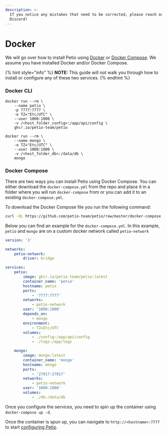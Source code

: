 ```yaml
---
description: >-
  If you notice any mistakes that need to be corrected, please reach out on
  Discord!
---
```


# Docker

We will go over how to install Petio using [Docker](https://docs.docker.com/engine/) or [Docker Compose](https://docs.docker.com/compose/). We assume you have installed Docker and/or Docker Compose. 

{% hint style="info" %}
**NOTE:** This guide will not walk you through how to install or configure any of these two services.
{% endhint %}

### Docker CLI

```text
docker run --rm \
    --name petio \
    -p 7777:7777 \
    -e TZ="Etc/UTC" \
    --user 1000:1000 \
    -v /<host_folder_config>:/app/api/config \
    ghcr.io/petio-team/petio
```

```text
docker run --rm \
    --name mongo \
    -e TZ="Etc/UTC" \
    --user 1000:1000 \
    -v /<host_folder_db>:/data/db \
    mongo
```

### Docker Compose

There are two ways you can install Petio using Docker Compose. You can either download the `docker-compose.yml` from the repo and place it in a folder where you will run `docker-compose` from or you can add it to an existing `docker-compose.yml`.

To download the Docker Compose file you run the following command:

```bash
curl -OL https://github.com/petio-team/petio/raw/master/docker-compose.yml -o /path/to/location
```

Below you can find an example for the `docker-compose.yml`. In this example, `petio` and `mongo` are on a custom docker network called `petio-network`

```yaml
version: '3'

networks:
    petio-network:
        driver: bridge

services:
    petio:
        image: ghcr.io/petio-team/petio:latest
        container_name: 'petio'
        hostname: petio
        ports:
            - '7777:7777'
        networks:
            - petio-network
        user: '1000:1000'
        depends_on:
            - mongo
        environment:
            - TZ=Etc/UTC
        volumes:
            - ./config:/app/api/config
            - ./logs:/app/logs

    mongo:
        image: mongo:latest
        container_name: 'mongo'
        hostname: mongo
        ports:
            - '27017:27017'
        networks:
            - petio-network
        user: '1000:1000'
        volumes:
            - ./db:/data/db
```

Once you configure the services, you need to spin up the container using `docker-compose up -d`. 

Once the container is spun up, you can navigate to `http://<hostname>:7777` to start [configuring Petio](../configuration/first-time-setup.md).


